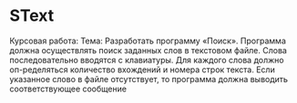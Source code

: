 # SText
Курсовая работа: Тема: Разработать программу «Поиск». Программа должна осуществлять поиск заданных слов в текстовом файле. Слова последовательно вводятся с клавиатуры. Для каждого слова должно оп-ределяться количество вхождений и номера строк текста. Если указанное слово в файле отсутствует, то программа должна выводить соответствующее сообщение
